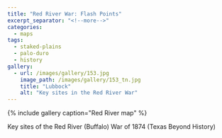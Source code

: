 ```yaml
---
title: "Red River War: Flash Points"
excerpt_separator: "<!--more-->"
categories:
  - maps
tags:
  - staked-plains
  - palo-duro
  - history
gallery:
  - url: /images/gallery/153.jpg
    image_path: /images/gallery/153_tn.jpg
    title: "Lubbock"
    alt: "Key sites in the Red River War"  
---
```

{% include gallery caption="Red River map" %}

Key sites of the Red River (Buffalo) War of 1874 (Texas Beyond History)

